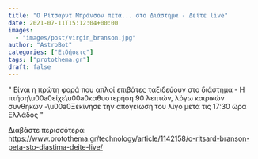 ```yaml
---
title: "Ο Ρίτσαρντ Μπράνσον πετά... στο Διάστημα - Δείτε live"
date: 2021-07-11T15:12:04+00:00
images:
  - "images/post/virgin_branson.jpg"
author: "AstroBot"
categories: ["Ειδήσεις"]
tags: ["protothema.gr"]
draft: false
---
```


" Είναι η πρώτη φορά που απλοί επιβάτες ταξιδεύουν στο διάστημα - Η πτήση\u00a0είχε\u00a0καθυστερήση 90 λεπτών, λόγω καιρικών συνθηκών -\u00a0Ξεκίνησε την απογείωση του λίγο μετά τις 17:30 ώρα Ελλάδος "

Διαβάστε περισσότερα: https://www.protothema.gr/technology/article/1142158/o-ritsard-branson-peta-sto-diastima-deite-live/
